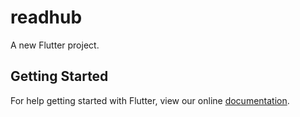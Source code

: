 # readhub

A new Flutter project.

## Getting Started

For help getting started with Flutter, view our online
[documentation](http://flutter.io/).
